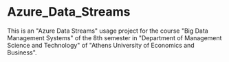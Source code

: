 # Azure_Data_Streams
This is an "Azure Data Streams" usage project for the course "Big Data Management Systems" of the 8th semester in "Department of Management Science and Technology" of "Athens University of Economics and Business".
